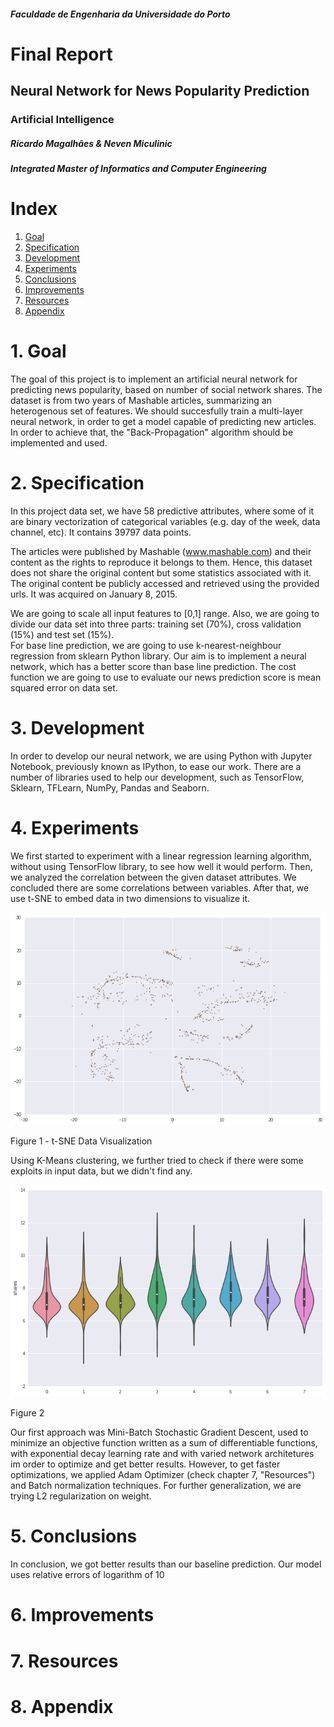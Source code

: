 ##### Faculdade de Engenharia da Universidade do Porto

# Final Report
## Neural Network for News Popularity Prediction
### Artificial Intelligence

##### Ricardo Magalhães & Neven Miculinic
##### Integrated Master of Informatics and Computer Engineering

<div style="page-break-after: always;"></div>

# Index
1. [Goal](#goal)
2. [Specification](#spec)
3. [Development](#dev)
4. [Experiments](#exp)
5. [Conclusions](#con)
6. [Improvements](#imp)
7. [Resources](#res)
8. [Appendix](#app)

<div style="page-break-after: always;"></div>

# 1. Goal <a name="goal"></a>

The goal of this project is to implement an artificial neural network for predicting news popularity, based on number of social network shares. The dataset is from two years of Mashable articles, summarizing an heterogenous set of features. We should succesfully train a multi-layer neural network, in order to get a model capable of predicting new articles. In order to achieve that, the "Back-Propagation" algorithm should be implemented and used.

<div style="page-break-after: always;"></div>

# 2. Specification <a name="spec"></a>

In this project data set, we have 58 predictive attributes, where some of it are binary vectorization of categorical variables (e.g. day of the week, data channel, etc). It contains 39797 data points. 

The articles were published by Mashable (www.mashable.com) and their content as the rights to reproduce it belongs to them. Hence, this dataset does not share the original content but some statistics associated with it. The original content be publicly accessed and retrieved using the provided urls. It was acquired on January 8, 2015. 

We are going to scale all input features to [0,1] range. Also, we are going to divide our data set into three parts: training set (70%), cross validation (15%) and test set (15%).  
For base line prediction, we are going to use k-nearest-neighbour regression from sklearn Python library. Our aim is to implement a neural network, which has a better score than base line prediction. The cost function we are going to use to evaluate our news prediction score is mean squared error on data set.

<div style="page-break-after: always;"></div>

# 3. Development <a name="dev"></a>

In order to develop our neural network, we are using Python with Jupyter Notebook, previously known as IPython, to ease our work. There are a number of libraries used to help our development, such as TensorFlow, Sklearn, TFLearn, NumPy, Pandas and Seaborn.


<div style="page-break-after: always;"></div>

# 4. Experiments <a name="exp"></a>

We first started to experiment with a linear regression learning algorithm, without using TensorFlow library, to see how well it would perform. Then, we analyzed the correlation between the given dataset attributes. We concluded there are some correlations between variables. After that, we use t-SNE to embed data in two dimensions to visualize it.

<img style="text-align:center" src="figure1.png">

Figure 1 - t-SNE Data Visualization

Using K-Means clustering, we further tried to check if there were some exploits in input data, but we didn't find any.

<img style="text-align:center" src="figure2.png">

Figure 2


Our first approach was Mini-Batch Stochastic Gradient Descent, used to minimize an objective function written as a sum of differentiable functions, with exponential decay learning rate and with varied network architetures im order to optimize and get better results. However, to get faster optimizations, we applied Adam Optimizer (check chapter 7, "Resources") and Batch normalization techniques. For further generalization, we are trying L2 regularization on weight.

<div style="page-break-after: always;"></div>

# 5. Conclusions <a name="con"></a>

In conclusion, we got better results than our baseline prediction. Our model uses relative errors of logarithm of 10

<div style="page-break-after: always;"></div>

# 6. Improvements <a name="imp"></a>

<div style="page-break-after: always;"></div>

# 7. Resources <a name="res"></a>

<div style="page-break-after: always;"></div>

# 8. Appendix <a name="app"></a>
